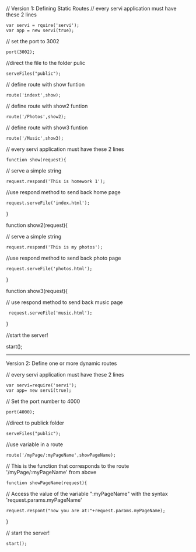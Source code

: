 
// Version 1: Defining Static Routes
// every servi application must have these 2 lines

	var servi = rquire('servi');
	var app = new servi(true);

// set the port to 3002

	port(3002);

//direct the file to the folder pulic

	serveFiles("public"); 

// define route with show funtion

	route('indext',show);

// define route with show2 funtion

	route('/Photos',show2);

// define route with show3 funtion

	route('/Music',show3);

// every servi application must have these 2 lines

	function show(request){

// serve a simple string

	request.respond('This is homework 1');

//use respond method to send back home page 

	request.serveFile('index.html');
}

function show2(request){

// serve a simple string

	request.respond('This is my photos');

//use respond method to send back photo page 

	request.serveFile('photos.html');
}

function show3(request){

// use respond method to send back music page 

	 request.serveFile('music.html');

}

 //start the server!
 
start();

---------------------------------------------------------------------------------------------------------------------

Version 2: Define one or more dynamic routes

// every servi application must have these 2 lines

	var servi=require('servi');
	var app= new servi(true);

// Set the port number to 4000

	port(4000);

//direct to publick folder

	serveFiles("public"); 

//use variable in a route

	route('/myPage/:myPageName',showPageName);

// This is the function that corresponds to the route '/myPage/:myPageName' from above

	function showPageName(request){
	
// Access the value of the variable ":myPageName" with the syntax 'request.params.myPageName'

	request.respont("now you are at:"+request.params.myPageName);

}

// start the server!

	start();
